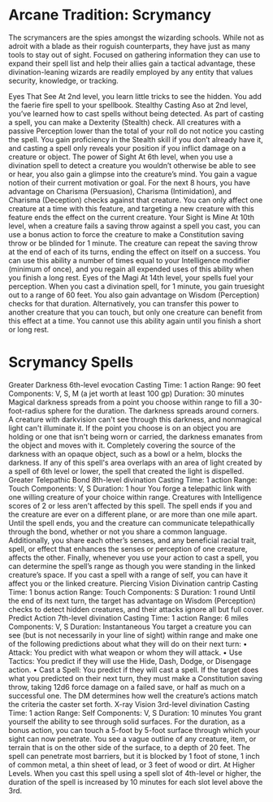 # Arcane Tradition: Scrymancy
The scrymancers are the spies amongst the wizarding
schools. While not as adroit with a blade as their
roguish counterparts, they have just as many tools to
stay out of sight. Focused on gathering information
they can use to expand their spell list and help their
allies gain a tactical advantage, these divination-leaning
wizards are readily employed by any entity that values
security, knowledge, or tracking.


Eyes That See
At 2nd level, you learn little tricks to see the hidden.
You add the faerie fire spell to your spellbook.
Stealthy Casting
Aso at 2nd level, you’ve learned how to cast spells
without being detected. As part of casting a spell, you
can make a Dexterity (Stealth) check. All creatures with
a passive Perception lower than the total of your roll do
not notice you casting the spell. You gain proficiency in
the Stealth skill if you don’t already have it, and casting
a spell only reveals your position if you inflict damage
on a creature or object.
The power of Sight
At 6th level, when you use a divination spell to detect a
creature you wouldn’t otherwise be able to see or hear,
you also gain a glimpse into the creature’s mind. You
gain a vague notion of their current motivation or goal.
For the next 8 hours, you have advantage on Charisma
(Persuasion), Charisma (Intimidation), and Charisma
(Deception) checks against that creature. You can only
affect one creature at a time with this feature, and
targeting a new creature with this feature ends the effect
on the current creature.
Your Sight is Mine
At 10th level, when a creature fails a saving throw
against a spell you cast, you can use a bonus action to
force the creature to make a Constitution saving throw
or be blinded for 1 minute. The creature can repeat the
saving throw at the end of each of its turns, ending the
effect on itself on a success. You can use this ability a
number of times equal to your Intelligence modifier
(minimum of once), and you regain all expended uses of
this ability when you finish a long rest.
Eyes of the Magi
At 14th level, your spells fuel your perception. When
you cast a divination spell, for 1 minute, you gain
truesight out to a range of 60 feet. You also gain
advantage on Wisdom (Perception) checks for that
duration. Alternatively, you can transfer this power
to another creature that you can touch, but only one
creature can benefit from this effect at a time. You
cannot use this ability again until you finish a short or
long rest.

# Scrymancy Spells
Greater Darkness
6th-level evocation
Casting Time: 1 action
Range: 90 feet
Components: V, S, M (a jet worth at least 100 gp)
Duration: 30 minutes
Magical darkness spreads from a point you choose
within range to fill a 30-foot-radius sphere for the
duration. The darkness spreads around corners.
A creature with darkvision can't see through this
darkness, and nonmagical light can't illuminate it.
If the point you choose is on an object you are holding
or one that isn't being worn or carried, the darkness
emanates from the object and moves with it. Completely
covering the source of the darkness with an opaque
object, such as a bowl or a helm, blocks the darkness.
If any of this spell's area overlaps with an area of light
created by a spell of 6th level or lower, the spell that
created the light is dispelled.
Greater Telepathic Bond
8th-level divination
Casting Time: 1 action
Range: Touch
Components: V, S
Duration: 1 hour
You forge a telepathic link with one willing creature of
your choice within range. Creatures with Intelligence
scores of 2 or less aren't affected by this spell. The spell
ends if you and the creature are ever on a different
plane, or are more than one mile apart.
Until the spell ends, you and the creature can
communicate telepathically through the bond, whether
or not you share a common language. Additionally, you
share each other’s senses, and any beneficial racial trait,
spell, or effect that enhances the senses or perception of
one creature, affects the other.
Finally, whenever you use your action to cast a spell,
you can determine the spell’s range as though you were
standing in the linked creature’s space. If you cast a
spell with a range of self, you can have it affect you or
the linked creature.
Piercing Vision
Divination cantrip
Casting Time: 1 bonus action
Range: Touch
Components: S
Duration: 1 round
Until the end of its next turn, the target has advantage
on Wisdom (Perception) checks to detect hidden
creatures, and their attacks ignore all but full cover.
Predict Action
7th-level divination
Casting Time: 1 action
Range: 6 miles
Components: V, S
Duration: Instantaneous
You target a creature you can see (but is not necessarily
in your line of sight) within range and make one of the
following predictions about what they will do on their
next turn:
• Attack: You predict with what weapon or whom
they will attack.
• Use Tactics: You predict if they will use the Hide,
Dash, Dodge, or Disengage action.
• Cast a Spell: You predict if they will cast a spell.
If the target does what you predicted on their next
turn, they must make a Constitution saving throw,
taking 12d6 force damage on a failed save, or half as
much on a successful one. The DM determines how well
the creature’s actions match the criteria the caster set
forth.
X-ray Vision
3rd-level divination
Casting Time: 1 action
Range: Self
Components: V, S
Duration: 10 minutes
You grant yourself the ability to see through solid
surfaces. For the duration, as a bonus action, you can
touch a 5-foot by 5-foot surface through which your
sight can now penetrate. You see a vague outline of any
creature, item, or terrain that is on the other side of the
surface, to a depth of 20 feet. The spell can penetrate
most barriers, but it is blocked by 1 foot of stone, 1 inch
of common metal, a thin sheet of lead, or 3 feet of wood
or dirt.
At Higher Levels. When you cast this spell using a
spell slot of 4th-level or higher, the duration of the spell
is increased by 10 minutes for each slot level above the
3rd.
